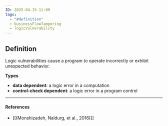 ```yaml
---
ID: 2025-04-15-11:09
tags:
  - "#definition"
  - businessFlowTampering
  - logicVulnerability
---
```

## Definition

Logic vulnerabilities cause a program to operate incorrectly or exhibit unexpected behavior.

**Types**
- **data dependent**: a logic error in a computation
- **control-check dependent**: a logic error in a program control


---
#### References
- [[(Monshizadeh, Naldurg, et al., 2016)]]